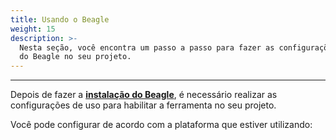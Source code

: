 ```yaml
---
title: Usando o Beagle
weight: 15
description: >-
  Nesta seção, você encontra um passo a passo para fazer as configurações de uso
  do Beagle no seu projeto.
---
```


---

Depois de fazer a [**instalação do Beagle**](../installing-beagle/), é necessário realizar as configurações de uso para habilitar a ferramenta no seu projeto. 

Você pode configurar de acordo com a plataforma que estiver utilizando:
